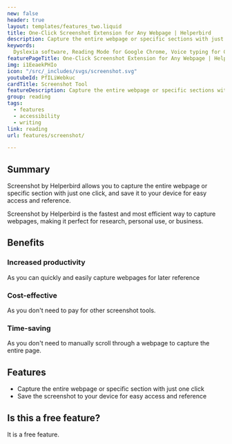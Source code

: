 ```yaml
---
new: false
header: true
layout: templates/features_two.liquid
title: One-Click Screenshot Extension for Any Webpage | Helperbird
description: Capture the entire webpage or specific sections with just one click using Screenshot by Helperbird. Save screenshots to your device for easy access and reference. The fastest and most efficient way to capture webpages, perfect for research, personal use, or business.
keywords:
  Dyslexia software, Reading Mode for Google Chrome, Voice typing for Chrome, Text to speech for Chrome, text reader, Immersive Reader, dyslexia fonts, accessibility software, dyslexia software, Helperbird for Edge, Helperbird for Firefox, Helperbird for Chrome, Opendyslexic for Chrome, OpenDyslexic
featurePageTitle: One-Click Screenshot Extension for Any Webpage | Helperbird
img: i1EeaekPHIo
icon: "/src/_includes/svgs/screenshot.svg"
youtubeId: PfILiWebkuc
cardTitle: Screenshot Tool
featureDescription: Capture the entire webpage or specific sections with just one click using Screenshot by Helperbird. Save screenshots to your device for easy access and reference.
group: reading
tags:
  - features
  - accessibility
  - writing
link: reading
url: features/screenshot/

---
```


## Summary

Screenshot by Helperbird allows you to capture the entire webpage or specific section with just one click, and save it to your device for easy access and reference. 

Screenshot by Helperbird is the fastest and most efficient way to capture webpages, making it perfect for research, personal use, or business.


## Benefits

### Increased productivity
As you can quickly and easily capture webpages for later reference

### Cost-effective
As you don't need to pay for other screenshot tools.

### Time-saving
As you don't need to manually scroll through a webpage to capture the entire page.

## Features

- Capture the entire webpage or specific section with just one click
- Save the screenshot to your device for easy access and reference

## Is this a free feature?
It is a free feature.